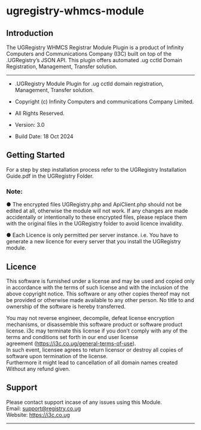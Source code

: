 # ugregistry-whmcs-module

## Introduction
The UGRegistry WHMCS Registrar Module Plugin is a product of Infinity Computers and Communications Company (I3C) built on top of the .UGRegistry’s JSON API.
This plugin offers automated .ug cctld Domain Registration, Management, Transfer solution.


*************************************************************************
* .UGRegistry Module Plugin for .ug cctld domain registration, Management, Transfer solution.                                        
* Copyright (c) Infinity Computers and communications Company Limited. 
* All Rights Reserved.
   
* Version: 3.0                                                           
* Build Date: 18 Oct 2024    
   
## Getting Started
For a step by step installation process refer to the UGRegistry Installation Guide.pdf in the UGRegistry Folder.

### Note:
●	The encrypted files UGRegistry.php and ApiClient.php should not be edited at all, otherwise the module will not work. If any changes are made accidentally or intentionally to these encrypted files, please replace them with the original files in the UGRegistry folder to avoid licence invalidity.

●	Each Licence is only permitted per server instance. i.e. You have to generate a new licence for every server that you install the UGRegistry module.

  
## Licence                                                                       
   This software is furnished under a license and may be used and copied 
   only  in  accordance  with  the  terms  of such  license and with the 
   inclusion of the above copyright notice.  This software  or any other 
   copies thereof may not be provided or otherwise made available to any 
   other person.  No title to and  ownership of the  software is  hereby 
   transferred.                                                          
                                                                         
   You may not reverse  engineer, decompile, defeat  license  encryption 
   mechanisms, or  disassemble this software product or software product 
   license. i3c may terminate this license if you don't comply with any 
   of the terms and conditions set forth in our end user license         
   agreement (https://i3c.co.ug/general-terms-of-use).                   
   In such event, licensee agrees to return licensor or destroy all copies
   of software upon termination of the license.               
   Furthermore it might lead to cancellation of all domain names created 
   Without any refund given.
   
## Support                                                                         
   Please contact support incase of any issues using this 
   Module.    
   Email: support@registry.co.ug                                         
   Website: https://i3c.co.ug
   *************************************************************************
  
